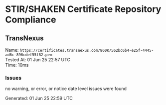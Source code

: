 # STIR/SHAKEN Certificate Repository Compliance

## TransNexus

Name: `https://certificates.transnexus.com/860K/562bc6b4-e25f-4445-ad6c-896cdef55f82.pem`\
Tested At: 01 Jun 25 22:57 UTC\
Time: 10ms

### Issues

no warning, or error, or notice date level issues were found

Generated: 01 Jun 25 22:59 UTC